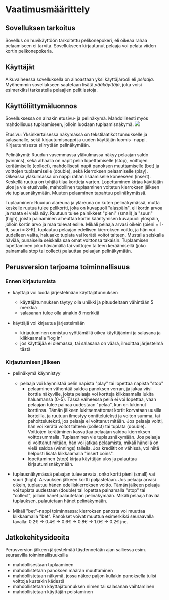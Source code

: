 # Vaatimusmäärittely

## Sovelluksen tarkoitus

Sovellus on huvikäyttöön tarkoitettu pelikonepokeri, eli oikeaa rahaa pelaamiseen ei tarvita. Sovellukseen kirjautunut pelaaja voi pelata viiden kortin pelikonepokeria.

## Käyttäjät

Alkuvaiheessa sovelluksella on ainoastaan yksi käyttäjärooli eli _pelaaja_. Myöhemmin sovellukseen saatetaan lisätä _pääkäyttäjä_, joka voisi esimerkiksi tarkastella pelaajien pelitilastoja.

## Käyttöliittymäluonnos

Sovelluksessa on ainakin etusivu- ja pelinäkymä. Mahdollisesti myös mahdollisuus tuplaamiseen, jolloin luodaan tuplaamisnäkymä.
<img src="https://github.com/Henrikhi/ot-harjoitustyo/blob/master/Dokumentaatio/Tiedostoja/kayttoliittymakuva.png">

Etusivu: Yksinkertaisessa näkymässä on tekstilaatikot tunnukselle ja salasanalle, sekä kirjautumisnappi ja uuden käyttäjän luomis -nappi. Kirjautumisesta siirrytään pelinäkymään.

Pelinäkymä: Ruudun vasemmassa yläkulmassa näkyy pelaajan saldo (winnins), sekä alhaalla on napit pelin lopettamiselle (stop), voittojen keräämiselle (collect), mahdollisesti napit panoksen muuttamiselle (bet) ja voittojen tuplaamiselle (double), sekä kierroksen pelaamiselle (play). Oikeassa yläkulmassa on nappi rahan lisäämiselle koneeseen (insert). Keskellä ruutua on tyhjää tilaa kortteja varten. Lopettaminen kirjaa käyttäjän ulos ja vie etusivulle, mahdollinen tuplaaminen voitetun kierroksen jälkeen vie tuplausnäkymään. Muuten pelaaminen tapahtuu pelinäkymässä.

Tuplaaminen: Ruudun alareuna ja yläreuna on kuten pelinäkymässä, mutta keskelle ruutua tulee pelikortti, joka on kuvapuoli "alaspäin", eli kortin arvoa ja maata ei vielä näy. Ruutuun tulee painikkeet "pieni" (small) ja "suuri" (high), joista painaminen aiheuttaa kortin kääntymisen kuvapuoli ylöspäin, jolloin kortin arvo ja maa tulevat esille. Mikäli pelaaja arvasi oikein (pieni = 1-6, suuri = 8-K), tuplautuu pelaajan edellisen kierroksen voitto, ja hän voi uudelleen valita, haluaako tuplata vai kerätä voitot talteen. Mustalla seiskalla häviää, punaisella seiskalla saa omat voittonsa takaisin. Tuplaamisen lopettaminen joko häviämällä tai voittojen talteen keräämisellä (joko painamalla stop tai collect) palauttaa pelaajan pelinäkymään.


## Perusversion tarjoama toiminnallisuus

### Ennen kirjautumista

- käyttäjä voi luoda järjestelmään käyttäjätunnuksen
  - käyttäjätunnuksen täytyy olla uniikki ja pituudeltaan vähintään 5 merkkiä
  - salasanan tulee olla ainakin 8 merkkiä

- käyttäjä voi kirjautua järjestelmään
  - kirjautuminen onnistuu syöttämällä oikea käyttäjänimi ja salasana ja klikkaamalla "log in"
  - jos käyttäjää ei olemassa, tai salasana on väärä, ilmoittaa järjestelmä tästä

### Kirjautumisen jälkeen

- pelinäkymä käynnistyy
  - pelaaja voi käynnistää pelin napista "play" tai lopettaa napista "stop"
    - pelaaminen vähentää saldoa panoksen verran, ja jakaa viisi korttia näkyville, joista pelaaja voi kortteja klikkaamalla lukita haluamansa (0-5). Tässä vaiheessa peliä ei voi lopettaa, vaan pelaajan tulee painaa uudestaan "pelaa", kun on lukinnut korttinsa. Tämän jälkeen lukitsemattomat kortit korvataan uusilla korteilla, ja ruutuun ilmestyy onnitteluteksti ja voiton summa, tai pahoitteluteksti, jos pelaaja ei voittanut mitään. Jos pelaaja voitti, hän voi kerätä voitot talteen (collect) tai tuplata (double). Voittojen kerääminen kasvattaa pelaajan saldoa kierroksen voittosummalla. Tuplaaminen vie tuplausnäkymään. Jos pelaaja ei voittanut mitään, hän voi jatkaa pelaamista, mikäli hänellä on vielä saldoa (winnings) tallella. Jos krediitit on vähissä, voi niitä helposti lisätä klikkaamalla "insert coins".
    - lopettaminen (stop) kirjaa käyttäjän ulos ja palauttaa kirjautumisnäkymään.
 
 - tuplausnäkymässä pelaajan tulee arvata, onko kortti pieni (small) vai suuri (high). Arvauksen jälkeen kortti paljastetaan. Jos pelaaja arvasi oikein, tuplautuu hänen edelliskierroksen voitto. Tämän jälkeen pelaaja voi tuplata uudestaan (double) tai lopettaa painamalla "stop" tai "collect", jolloin hänet palautetaan pelinäkymään. Mikäli pelaaja häviää tuplauksen, palautetaan hänet pelinäkymään.
 
 - Mikäli "bet"-nappi toiminnassa: kierroksen panosta voi muuttaa klikkaamalla "bet". Panokset voivat muuttua esimerkiksi seuraavalla tavalla:
  0.2€ -> 0.4€ -> 0.6€ -> 0.8€ -> 1.0€ -> 0.2€ jne.


## Jatkokehitysideoita

Perusversion jälkeen järjestelmää täydennetään ajan salliessa esim. seuraavilla toiminnallisuuksilla

- mahdollisestaan tuplaaminen
- mahdollistetaan panoksen määrän muuttaminen
- mahdollistetaan näkymä, jossa näkee paljon kullakin panoksella tulisi voittoja kustakin kädestä
- mahdollistetaan käyttäjätunnuksen nimen tai salasanan vaihtaminen
- mahdollistetaan käyttäjän poistaminen

